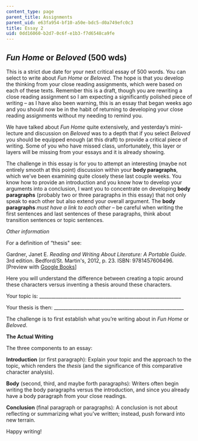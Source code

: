 ```yaml
---
content_type: page
parent_title: Assignments
parent_uid: e63fa954-bf10-a50e-bdc5-d0a749efc0c3
title: Essay 2
uid: 0dd16060-b2d7-0c6f-e1b3-f7d6548ca9fe
---
```


_Fun Home_ or _Beloved_ (500 wds)
---------------------------------

This is a strict due date for your next critical essay of 500 words. You can select to write about _Fun Home_ or _Beloved_. The hope is that you develop the thinking from your close reading assignments, which were based on each of these texts. Remember this is a draft, though you are rewriting a close reading assignment so I am expecting a significantly polished piece of writing – as I have also been warning, this is an essay that began weeks ago and you should now be in the habit of returning to developing your close reading assignments without my needing to remind you.

We have talked about _Fun Home_ quite extensively, and yesterday’s mini-lecture and discussion on _Beloved_ was to a depth that if you select _Beloved_ you should be equipped enough (at this draft) to provide a critical piece of writing. Some of you who have missed class, unfortunately, this layer or layers will be missing from your essays and it is already showing.

The challenge in this essay is for you to attempt an interesting (maybe not entirely smooth at this point) discussion within your **body paragraphs**, which we’ve been examining quite closely these last couple weeks. You know how to provide an introduction and you know how to develop your arguments into a conclusion, I want you to concentrate on developing **body paragraphs** (probably two or three paragraphs in this essay) that not only speak to each other but also extend your overall argument. The **body paragraphs** _must have a link to each other_ – be careful when writing the first sentences and last sentences of these paragraphs, think about transition sentences or topic sentences.

_Other information_

For a definition of “thesis" see:

Gardner, Janet E. _Reading and Writing About Literature: A Portable Guide_. 3rd edition. Bedford/St. Martin's, 2012, p. 23. ISBN: 9781457606496. \[Preview with [Google Books](https://books.google.com/books?id=s97fQH3EdloC&lpg=PP1&dq=gardner%20reading%20and%20writing%20about%20literature&pg=PP1#v=onepage&q&f=false)\]

Here you will understand the difference between creating a topic around these characters versus inventing a thesis around these characters.

Your topic is: \_\_\_\_\_\_\_\_\_\_\_\_\_\_\_\_\_\_\_\_\_\_\_\_\_\_\_\_\_\_\_\_\_\_\_\_\_\_\_\_\_\_\_\_\_\_\_\_\_\_\_\_\_\_\_\_\_\_\_\_

Your thesis is then: \_\_\_\_\_\_\_\_\_\_\_\_\_\_\_\_\_\_\_\_\_\_\_\_\_\_\_\_\_\_\_\_\_\_\_\_\_\_\_\_\_\_\_\_\_\_\_\_\_\_\_\_\_\_\_

The challenge is to first establish what you’re writing about in _Fun Home_ or _Beloved_.

**The Actual Writing**

The three components to an essay:

**Introduction** (or first paragraph): Explain your topic and the approach to the topic, which renders the _thesis_ (and the significance of this comparative character analysis).

**Body** (second, third, and maybe forth paragraphs): Writers often begin writing the body paragraphs versus the introduction, and since you already have a body paragraph from your close readings.

**Conclusion** (final paragraph or paragraphs): A conclusion is not about reflecting or summarizing what you’ve written; instead, push forward into new terrain.

Happy writing!